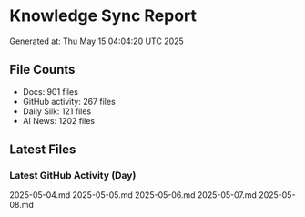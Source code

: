 # Knowledge Sync Report
Generated at: Thu May 15 04:04:20 UTC 2025

## File Counts
- Docs: 901 files
- GitHub activity: 267 files
- Daily Silk: 121 files
- AI News: 1202 files

## Latest Files
### Latest GitHub Activity (Day)
2025-05-04.md
2025-05-05.md
2025-05-06.md
2025-05-07.md
2025-05-08.md
